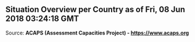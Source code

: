 ## Situation Overview per Country as of Fri, 08 Jun 2018 03:24:18 GMT

Source: **ACAPS (Assessment Capacities Project) - https://www.acaps.org**